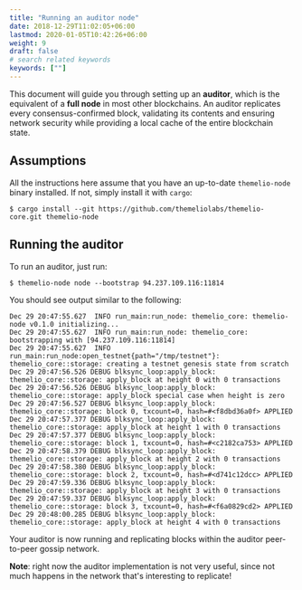 ```yaml
---
title: "Running an auditor node"
date: 2018-12-29T11:02:05+06:00
lastmod: 2020-01-05T10:42:26+06:00
weight: 9
draft: false
# search related keywords
keywords: [""]
---
```


This document will guide you through setting up an **auditor**, which is the equivalent of a **full node** in most other blockchains. An auditor replicates every consensus-confirmed block, validating its contents and ensuring network security while providing a local cache of the entire blockchain state.

## Assumptions

All the instructions here assume that you have an up-to-date `themelio-node` binary installed. If not, simply install it with `cargo`:

```text
$ cargo install --git https://github.com/themeliolabs/themelio-core.git themelio-node
```

## Running the auditor

To run an auditor, just run:

```text
$ themelio-node node --bootstrap 94.237.109.116:11814
```

You should see output similar to the following:

```text
Dec 29 20:47:55.627  INFO run_main:run_node: themelio_core: themelio-node v0.1.0 initializing...
Dec 29 20:47:55.627  INFO run_main:run_node: themelio_core: bootstrapping with [94.237.109.116:11814]
Dec 29 20:47:55.627  INFO run_main:run_node:open_testnet{path="/tmp/testnet"}: themelio_core::storage: creating a testnet genesis state from scratch
Dec 29 20:47:56.526 DEBUG blksync_loop:apply_block: themelio_core::storage: apply_block at height 0 with 0 transactions
Dec 29 20:47:56.526 DEBUG blksync_loop:apply_block: themelio_core::storage: apply_block special case when height is zero
Dec 29 20:47:56.527 DEBUG blksync_loop:apply_block: themelio_core::storage: block 0, txcount=0, hash=#<f8dbd36a0f> APPLIED
Dec 29 20:47:57.377 DEBUG blksync_loop:apply_block: themelio_core::storage: apply_block at height 1 with 0 transactions
Dec 29 20:47:57.377 DEBUG blksync_loop:apply_block: themelio_core::storage: block 1, txcount=0, hash=#<c2182ca753> APPLIED
Dec 29 20:47:58.379 DEBUG blksync_loop:apply_block: themelio_core::storage: apply_block at height 2 with 0 transactions
Dec 29 20:47:58.380 DEBUG blksync_loop:apply_block: themelio_core::storage: block 2, txcount=0, hash=#<d741c12dcc> APPLIED
Dec 29 20:47:59.336 DEBUG blksync_loop:apply_block: themelio_core::storage: apply_block at height 3 with 0 transactions
Dec 29 20:47:59.337 DEBUG blksync_loop:apply_block: themelio_core::storage: block 3, txcount=0, hash=#<f6a0829cd2> APPLIED
Dec 29 20:48:00.285 DEBUG blksync_loop:apply_block: themelio_core::storage: apply_block at height 4 with 0 transactions

```

Your auditor is now running and replicating blocks within the auditor peer-to-peer gossip network.

**Note**: right now the auditor implementation is not very useful, since not much happens in the network that's interesting to replicate!

